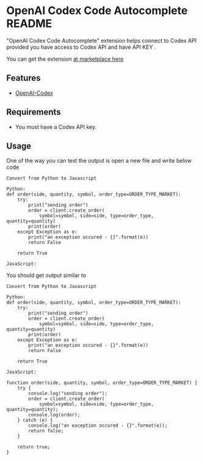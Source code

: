 # OpenAI Codex Code Autocomplete README

"OpenAI Codex Code Autocomplete" extension helps connect to Codex API provided you have access to Codex API and have API KEY .

You can get the extension [at marketplace here](https://marketplace.visualstudio.com/items?itemName=OpenAICodexCodeAutoComplete.openaicodexcodeautocomplete)

## Features

- [OpenAI-Codex](https://openai.com/blog/openai-codex/)

## Requirements

- You must have a Codex API key.

## Usage

One of the way you can test the output is open a new file and write below code

```
Convert from Python to Javascript

Python:
def order(side, quantity, symbol, order_type=ORDER_TYPE_MARKET):
    try:
        print("sending order")
        order = client.create_order(
            symbol=symbol, side=side, type=order_type, quantity=quantity)
        print(order)
    except Exception as e:
        print("an exception occured - {}".format(e))
        return False

    return True

JavaScript:

```

You should get output similar to

```
Convert from Python to Javascript

Python:
def order(side, quantity, symbol, order_type=ORDER_TYPE_MARKET):
    try:
        print("sending order")
        order = client.create_order(
            symbol=symbol, side=side, type=order_type, quantity=quantity)
        print(order)
    except Exception as e:
        print("an exception occured - {}".format(e))
        return False

    return True

JavaScript:

function order(side, quantity, symbol, order_type=ORDER_TYPE_MARKET) {
    try {
        console.log("sending order");
        order = client.create_order(
            symbol=symbol, side=side, type=order_type, quantity=quantity);
        console.log(order);
    } catch (e) {
        console.log("an exception occured - {}".format(e));
        return false;
    }

    return true;
}

```
